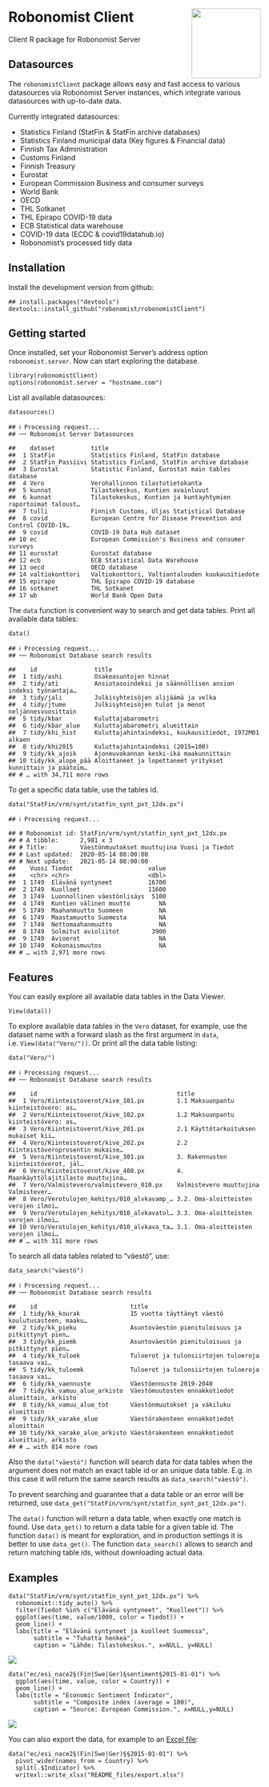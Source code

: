 
# Robonomist Client <a href='https://robonomist.com'><img src='man/figures/logo.png' align="right" height="138.5" /></a>

Client R package for Robonomist Server

## Datasources

The `robonomistClient` package allows easy and fast access to various
datasources via Robonomist Server instances, which integrate various
datasources with up-to-date data.

Currently integrated datasources:

-   Statistics Finland (StatFin & StatFin archive databases)
-   Statistics Finland municipal data (Key figures & Financial data)
-   Finnish Tax Administration
-   Customs Finland
-   Finnish Treasury
-   Eurostat
-   European Commission Business and consumer surveys
-   World Bank
-   OECD
-   THL Sotkanet
-   THL Epirapo COVID-19 data
-   ECB Statistical data warehouse
-   COVID-19 data (ECDC & covid19datahub.io)
-   Robonomist’s processed tidy data

## Installation

Install the development version from github:

    ## install.packages("devtools")
    devtools::install_github("robonomist/robonomistClient")

## Getting started

Once installed, set your Robonomist Server’s address option
`robonomist.server`. Now can start exploring the database.

    library(robonomistClient)
    options(robonomist.server = "hostname.com")

List all available datasources:

    datasources()

    ## ℹ Processing request...                       
    ## ── Robonomist Server Datasources

    ##    dataset          title                                                       
    ##  1 StatFin          Statistics Finland, StatFin database                        
    ##  2 StatFin_Passiivi Statistics Finland, StatFin archive database                
    ##  3 Eurostat         Statistic Finland, Eurostat main tables database            
    ##  4 Vero             Verohallinnon tilastotietokanta                             
    ##  5 kunnat           Tilastokeskus, Kuntien avainluvut                           
    ##  6 kunnat           Tilastokeskus, Kuntien ja kuntayhtymien raportoimat taloust…
    ##  7 tulli            Finnish Customs, Uljas Statistical Database                 
    ##  8 covid            European Centre for Disease Prevention and Control COVID-19…
    ##  9 covid            COVID-19 Data Hub dataset                                   
    ## 10 ec               European Commission's Business and consumer surveys         
    ## 11 eurostat         Eurostat database                                           
    ## 12 ecb              ECB Statistical Data Warehouse                              
    ## 13 oecd             OECD database                                               
    ## 14 valtiokonttori   Valtiokonttori, Valtiontalouden kuukausitiedote             
    ## 15 epirapo          THL Epirapo COVID-19 database                               
    ## 16 sotkanet         THL Sotkanet                                                
    ## 17 wb               World Bank Open Data

The `data` function is convenient way to search and get data tables.
Print all available data tables:

    data()

    ## ℹ Processing request...                       
    ## ── Robonomist Database search results

    ##    id                title                                                      
    ##  1 tidy/ashi         Osakeasuntojen hinnat                                      
    ##  2 tidy/ati          Ansiotasoindeksi ja säännöllisen ansion indeksi työnantaja…
    ##  3 tidy/jali         Julkisyhteisöjen alijäämä ja velka                         
    ##  4 tidy/jtume        Julkisyhteisöjen tulot ja menot neljännesvuosittain        
    ##  5 tidy/kbar         Kuluttajabarometri                                         
    ##  6 tidy/kbar_alue    Kuluttajabarometri alueittain                              
    ##  7 tidy/khi_hist     Kuluttajahintaindeksi, kuukausitiedot, 1972M01 alkaen      
    ##  8 tidy/khi2015      Kuluttajahintaindeksi (2015=100)                           
    ##  9 tidy/kk_ajoik     Ajoneuvokannan keski-ikä maakunnittain                     
    ## 10 tidy/kk_alope_pää Aloittaneet ja lopettaneet yritykset kunnittain ja päätoim…
    ## # … with 34,711 more rows

To get a specific data table, use the tables id.

    data("StatFin/vrm/synt/statfin_synt_pxt_12dx.px")

    ## ℹ Processing request...

    ## # Robonomist id: StatFin/vrm/synt/statfin_synt_pxt_12dx.px
    ## # A tibble:      2,981 x 3
    ## # Title:         Väestönmuutokset muuttujina Vuosi ja Tiedot
    ## # Last updated:  2020-05-14 08:00:00
    ## # Next update:   2021-05-14 08:00:00
    ##    Vuosi Tiedot                     value
    ##    <chr> <chr>                      <dbl>
    ##  1 1749  Elävänä syntyneet          16700
    ##  2 1749  Kuolleet                   11600
    ##  3 1749  Luonnollinen väestönlisäys  5100
    ##  4 1749  Kuntien välinen muutto        NA
    ##  5 1749  Maahanmuutto Suomeen          NA
    ##  6 1749  Maastamuutto Suomesta         NA
    ##  7 1749  Nettomaahanmuutto             NA
    ##  8 1749  Solmitut avioliitot         3900
    ##  9 1749  Avioerot                      NA
    ## 10 1749  Kokonaismuutos                NA
    ## # … with 2,971 more rows

## Features

You can easily explore all available data tables in the Data Viewer.

    View(data())

To explore available data tables in the `Vero` dataset, for example, use
the dataset name with a forward slash as the first argument in `data`,
i.e. `View(data("Vero/"))`. Or print all the data table listing:

    data("Vero/")

    ## ℹ Processing request...                       
    ## ── Robonomist Database search results

    ##    id                                       title                               
    ##  1 Vero/Kiinteistoverot/kive_101.px         1.1 Maksuunpantu kiinteistövero: as…
    ##  2 Vero/Kiinteistoverot/kive_102.px         1.2 Maksuunpantu kiinteistövero: as…
    ##  3 Vero/Kiinteistoverot/kive_201.px         2.1 Käyttötarkoituksen mukaiset kii…
    ##  4 Vero/Kiinteistoverot/kive_202.px         2.2 Kiinteistöveroprosentin mukaise…
    ##  5 Vero/Kiinteistoverot/kive_301.px         3. Rakennusten kiinteistöverot, jäl…
    ##  6 Vero/Kiinteistoverot/kive_400.px         4. Maankäyttölajitilasto muuttujina…
    ##  7 Vero/Valmistevero/valmistevero_010.px    Valmistevero muuttujina Valmistever…
    ##  8 Vero/Verotulojen_kehitys/010_alvkavamp_… 3.2. Oma-aloitteisten verojen ilmoi…
    ##  9 Vero/Verotulojen_kehitys/010_alvkavatol… 3.3. Oma-aloitteisten verojen ilmoi…
    ## 10 Vero/Verotulojen_kehitys/010_alvkava_ta… 3.1. Oma-aloitteisten verojen ilmoi…
    ## # … with 311 more rows

To search all data tables related to “väestö”, use:

    data_search("väestö")

    ## ℹ Processing request...                       
    ## ── Robonomist Database search results

    ##    id                          title                                            
    ##  1 tidy/kk_kourak              15 vuotta täyttänyt väestö koulutusasteen, maaku…
    ##  2 tidy/kk_pieku               Asuntoväestön pienituloisuus ja pitkittynyt pien…
    ##  3 tidy/kk_piemk               Asuntoväestön pienituloisuus ja pitkittynyt pien…
    ##  4 tidy/kk_tuloek              Tuloerot ja tulonsiirtojen tuloeroja tasaava vai…
    ##  5 tidy/kk_tuloemk             Tuloerot ja tulonsiirtojen tuloeroja tasaava vai…
    ##  6 tidy/kk_vaennuste           Väestöennuste 2019-2040                          
    ##  7 tidy/kk_vamuu_alue_arkisto  Väestömuutosten ennakkotiedot alueittain, arkisto
    ##  8 tidy/kk_vamuu_alue_tot      Väestönmuutokset ja väkiluku alueittain          
    ##  9 tidy/kk_varake_alue         Väestörakenteen ennakkotiedot alueittain         
    ## 10 tidy/kk_varake_alue_arkisto Väestörakenteen ennakkotiedot alueittain, arkisto
    ## # … with 814 more rows

Also the `data("väestö")` function will search data for data tables when
the argument does not match an exact table id or an unique data table.
E.g. in this case it will return the same search results as
`data_search("väestö")`.

To prevent searching and guarantee that a data table or an error will be
returned, use `data_get("StatFin/vrm/synt/statfin_synt_pxt_12dx.px")`.

The `data()` function will return a data table, when exactly one match
is found. Use `data_get()` to return a data table for a given table id.
The function `data()` is meant for exploration, and in production
settings it is better to use `data_get()`. The function `data_search()`
allows to search and return matching table ids, without downloading
actual data.

## Examples

    data("StatFin/vrm/synt/statfin_synt_pxt_12dx.px") %>%
      robonomist::tidy_auto() %>%
      filter(Tiedot %in% c("Elävänä syntyneet", "Kuolleet")) %>%
      ggplot(aes(time, value/1000, color = Tiedot)) +
      geom_line() +
      labs(title = "Elävänä syntyneet ja kuolleet Suomessa",
           subtitle = "Tuhatta henkeä",
           caption = "Lähde: Tilastokeskus.", x=NULL, y=NULL)

![](README_files/figure-gfm/unnamed-chunk-10-1.png)<!-- -->

    data("ec/esi_nace2§(Fin|Swe|Ger)§sentiment§2015-01-01") %>%
      ggplot(aes(time, value, color = Country)) +
      geom_line() +
      labs(title = "Economic Sentiment Indicator",
           subtitle = "Composite index (average = 100)",
           caption = "Source: European Commission.", x=NULL,y=NULL)

![](README_files/figure-gfm/unnamed-chunk-11-1.png)<!-- -->

You can also export the data, for example to an [Excel
file](../blob/main/README_files/export.xlsx):

    data("ec/esi_nace2§(Fin|Swe|Ger)§§2015-01-01") %>%
      pivot_wider(names_from = Country) %>%
      split(.$Indicator) %>%
      writexl::write_xlsx("README_files/export.xlsx")
